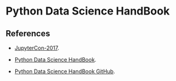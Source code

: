 # Python Data Science HandBook





## References

- [JupyterCon-2017](https://github.com/datascienceinc/jupytercon-2017).

- [Python Data Science HandBook](https://jakevdp.github.io/PythonDataScienceHandbook/).

- [Python Data Science HandBook GitHub](https://github.com/jakevdp/PythonDataScienceHandbook#python-data-science-handbook).

